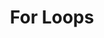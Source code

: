 ---
title: "For Loops"
resources:
  - id: guide
    title: "Study Guide"
    type: pdf
    url: /assets/javaStudyGuide/pdf/For_Loops.pdf
  - id: practice
    title: "Practice Excercises"
    type: code
    url: code/ForLoopExercises.html
  - id: solution
    title: "Solution"
    type: code
    url: code/ForLoopAnswers.html
---